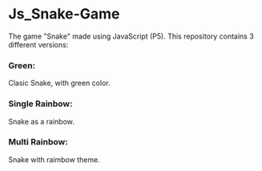 # Js_Snake-Game
The game "Snake" made using JavaScript (P5).
This repository contains 3 different versions:

### Green:
Clasic Snake, with green color.

### Single Rainbow:
Snake as a rainbow.

### Multi Rainbow:
Snake with raimbow theme.
